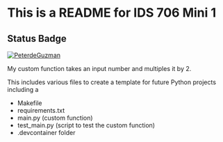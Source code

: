  # This is a README for IDS 706 Mini 1

## Status Badge 
[![PeterdeGuzman](https://github.com/nogibjj/PeterdeGuzman_Mini1/actions/workflows/main.yml/badge.svg)](https://github.com/nogibjj/PeterdeGuzman_Mini1/actions/workflows/main.yml)

My custom function takes an input number and multiples it by 2.

This includes various files to create a template for future Python projects including a
- Makefile
- requirements.txt
- main.py (custom function)
- test_main.py (script to test the custom function)
- .devcontainer folder


